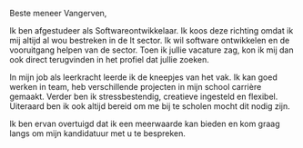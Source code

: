 Beste meneer Vangerven,

Ik ben afgestudeer als Softwareontwikkelaar. Ik koos deze richting omdat ik mij altijd al wou bestreken in de It sector. Ik wil software ontwikkelen en de vooruitgang helpen van de sector. Toen ik jullie vacature zag, kon ik mij dan ook direct terugvinden in het profiel dat jullie zoeken. 

In mijn job als leerkracht leerde ik de kneepjes van het vak. Ik kan goed werken in team, heb verschillende projecten in mijn school carrière gemaakt. Verder ben ik stressbestendig, creatieve ingesteld en flexibel. Uiteraard ben ik ook altijd bereid om me bij te scholen mocht dit nodig zijn.  

Ik ben ervan overtuigd dat ik een meerwaarde kan bieden en kom graag langs om mijn kandidatuur met u te bespreken.